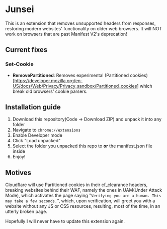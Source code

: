# Junsei
This is an extension that removes unsupported headers from responses, restoring modern websites' functionality on older web browsers. It will NOT work on browsers that are past Manifest V2's deprecation!

## Current fixes
### Set-Cookie
- **RemovePartitioned**: Removes experimental (Partitioned cookies)[https://developer.mozilla.org/en-US/docs/Web/Privacy/Privacy_sandbox/Partitioned_cookies] which break old browsers' cookie parsers.

## Installation guide
1. Download this repository(Code -> Download ZIP) and unpack it into any folder
2. Navigate to `chrome://extensions`
3. Enable Developer mode
4. Click "Load unpacked"
5. Select the folder you unpacked this repo to **or** the manifest.json file inside
6. Enjoy!

## Motives
Cloudflare will use Partitioned cookies in their cf_clearance headers, breaking websites behind their WAF, namely the ones in UAM(Under Attack Mode), which activates the page saying "`Verifying you are a human. This may take a few seconds.`", which, upon verification, will greet you with a website without any JS or CSS resources, resulting, most of the time, in an utterly broken page.

Hopefully I will never have to update this extension again.